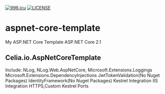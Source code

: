 [![996.icu](https://img.shields.io/badge/link-996.icu-red.svg)](https://996.icu)
[![LICENSE](https://img.shields.io/badge/license-Anti%20996-blue.svg)](https://github.com/996icu/996.ICU/blob/master/LICENSE)
# aspnet-core-template
My ASP.NET Core Template
ASP.NET Core 2.1

## Celia.io.AspNetCoreTemplate
Include:
    NLog, NLog.Web.AspNetCore,
    Microsoft.Extensions.Loggings
    Microsoft.Extensions.DependencyInjections
    JwtTokenValidation(No Nuget Packages)
    IdentityFramework(No Nuget Packages)
    Kestrel Integration
    IIS Integration
    HTTPS,Custom Kestrel Ports
